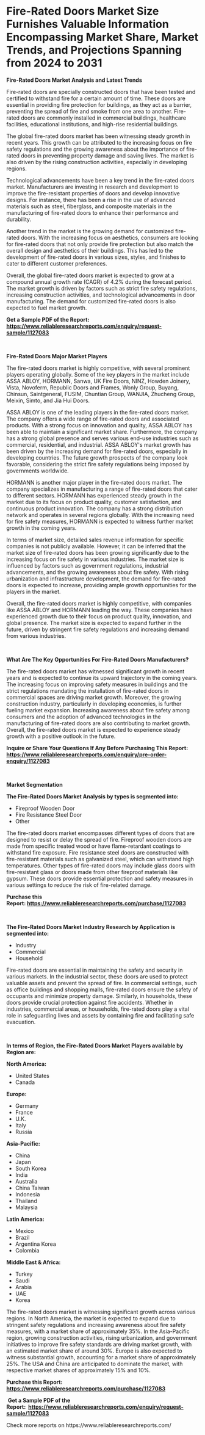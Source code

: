 <p><h1>Fire-Rated Doors Market Size Furnishes Valuable Information Encompassing Market Share, Market Trends, and Projections Spanning from 2024 to 2031</h1></p><p><strong>Fire-Rated Doors Market Analysis and Latest Trends</strong></p>
<p><p>Fire-rated doors are specially constructed doors that have been tested and certified to withstand fire for a certain amount of time. These doors are essential in providing fire protection for buildings, as they act as a barrier, preventing the spread of fire and smoke from one area to another. Fire-rated doors are commonly installed in commercial buildings, healthcare facilities, educational institutions, and high-rise residential buildings.</p><p>The global fire-rated doors market has been witnessing steady growth in recent years. This growth can be attributed to the increasing focus on fire safety regulations and the growing awareness about the importance of fire-rated doors in preventing property damage and saving lives. The market is also driven by the rising construction activities, especially in developing regions.</p><p>Technological advancements have been a key trend in the fire-rated doors market. Manufacturers are investing in research and development to improve the fire-resistant properties of doors and develop innovative designs. For instance, there has been a rise in the use of advanced materials such as steel, fiberglass, and composite materials in the manufacturing of fire-rated doors to enhance their performance and durability.</p><p>Another trend in the market is the growing demand for customized fire-rated doors. With the increasing focus on aesthetics, consumers are looking for fire-rated doors that not only provide fire protection but also match the overall design and aesthetics of their buildings. This has led to the development of fire-rated doors in various sizes, styles, and finishes to cater to different customer preferences.</p><p>Overall, the global fire-rated doors market is expected to grow at a compound annual growth rate (CAGR) of 4.2% during the forecast period. The market growth is driven by factors such as strict fire safety regulations, increasing construction activities, and technological advancements in door manufacturing. The demand for customized fire-rated doors is also expected to fuel market growth.</p></p>
<p><strong>Get a Sample PDF of the Report:&nbsp; <a href="https://www.reliableresearchreports.com/enquiry/request-sample/1127083">https://www.reliableresearchreports.com/enquiry/request-sample/1127083</a></strong></p>
<p>&nbsp;</p>
<p><strong>Fire-Rated Doors Major Market Players</strong></p>
<p><p>The fire-rated doors market is highly competitive, with several prominent players operating globally. Some of the key players in the market include ASSA ABLOY, HORMANN, Sanwa, UK Fire Doors, NINZ, Howden Joinery, Vista, Novoferm, Republic Doors and Frames, Wonly Group, Buyang, Chinsun, Saintgeneral, FUSIM, Chuntian Group, WANJIA, Zhucheng Group, Meixin, Simto, and Jia Hui Doors.</p><p>ASSA ABLOY is one of the leading players in the fire-rated doors market. The company offers a wide range of fire-rated doors and associated products. With a strong focus on innovation and quality, ASSA ABLOY has been able to maintain a significant market share. Furthermore, the company has a strong global presence and serves various end-use industries such as commercial, residential, and industrial. ASSA ABLOY's market growth has been driven by the increasing demand for fire-rated doors, especially in developing countries. The future growth prospects of the company look favorable, considering the strict fire safety regulations being imposed by governments worldwide.</p><p>HORMANN is another major player in the fire-rated doors market. The company specializes in manufacturing a range of fire-rated doors that cater to different sectors. HORMANN has experienced steady growth in the market due to its focus on product quality, customer satisfaction, and continuous product innovation. The company has a strong distribution network and operates in several regions globally. With the increasing need for fire safety measures, HORMANN is expected to witness further market growth in the coming years.</p><p>In terms of market size, detailed sales revenue information for specific companies is not publicly available. However, it can be inferred that the market size of fire-rated doors has been growing significantly due to the increasing focus on fire safety in various industries. The market size is influenced by factors such as government regulations, industrial advancements, and the growing awareness about fire safety. With rising urbanization and infrastructure development, the demand for fire-rated doors is expected to increase, providing ample growth opportunities for the players in the market.</p><p>Overall, the fire-rated doors market is highly competitive, with companies like ASSA ABLOY and HORMANN leading the way. These companies have experienced growth due to their focus on product quality, innovation, and global presence. The market size is expected to expand further in the future, driven by stringent fire safety regulations and increasing demand from various industries.</p></p>
<p>&nbsp;</p>
<p><strong>What Are The Key Opportunities For Fire-Rated Doors Manufacturers?</strong></p>
<p><p>The fire-rated doors market has witnessed significant growth in recent years and is expected to continue its upward trajectory in the coming years. The increasing focus on improving safety measures in buildings and the strict regulations mandating the installation of fire-rated doors in commercial spaces are driving market growth. Moreover, the growing construction industry, particularly in developing economies, is further fueling market expansion. Increasing awareness about fire safety among consumers and the adoption of advanced technologies in the manufacturing of fire-rated doors are also contributing to market growth. Overall, the fire-rated doors market is expected to experience steady growth with a positive outlook in the future.</p></p>
<p><strong>Inquire or Share Your Questions If Any Before Purchasing This Report: <a href="https://www.reliableresearchreports.com/enquiry/pre-order-enquiry/1127083">https://www.reliableresearchreports.com/enquiry/pre-order-enquiry/1127083</a></strong></p>
<p>&nbsp;</p>
<p><strong>Market Segmentation</strong></p>
<p><strong>The Fire-Rated Doors Market Analysis by types is segmented into:</strong></p>
<p><ul><li>Fireproof Wooden Door</li><li>Fire Resistance Steel Door</li><li>Other</li></ul></p>
<p><p>The fire-rated doors market encompasses different types of doors that are designed to resist or delay the spread of fire. Fireproof wooden doors are made from specific treated wood or have flame-retardant coatings to withstand fire exposure. Fire resistance steel doors are constructed with fire-resistant materials such as galvanized steel, which can withstand high temperatures. Other types of fire-rated doors may include glass doors with fire-resistant glass or doors made from other fireproof materials like gypsum. These doors provide essential protection and safety measures in various settings to reduce the risk of fire-related damage.</p></p>
<p><strong>Purchase this Report:&nbsp;<a href="https://www.reliableresearchreports.com/purchase/1127083">https://www.reliableresearchreports.com/purchase/1127083</a></strong></p>
<p>&nbsp;</p>
<p><strong>The Fire-Rated Doors Market Industry Research by Application is segmented into:</strong></p>
<p><ul><li>Industry</li><li>Commercial</li><li>Household</li></ul></p>
<p><p>Fire-rated doors are essential in maintaining the safety and security in various markets. In the industrial sector, these doors are used to protect valuable assets and prevent the spread of fire. In commercial settings, such as office buildings and shopping malls, fire-rated doors ensure the safety of occupants and minimize property damage. Similarly, in households, these doors provide crucial protection against fire accidents. Whether in industries, commercial areas, or households, fire-rated doors play a vital role in safeguarding lives and assets by containing fire and facilitating safe evacuation.</p></p>
<p>&nbsp;</p>
<p><strong>In terms of Region, the Fire-Rated Doors Market Players available by Region are:</strong></p>
<p>
    <p> <strong> North America: </strong>
        <ul>
            <li>United States</li>
            <li>Canada</li>
        </ul>
        </p> 
    <p> <strong> Europe: </strong>
        <ul>
            <li>Germany</li>
            <li>France</li>
            <li>U.K.</li>
            <li>Italy</li>
            <li>Russia</li>
        </ul>
        </p> 
    <p> <strong> Asia-Pacific: </strong>
        <ul>
            <li>China</li>
            <li>Japan</li>
            <li>South Korea</li>
            <li>India</li>
            <li>Australia</li>
            <li>China Taiwan</li>
            <li>Indonesia</li>
            <li>Thailand</li>
            <li>Malaysia</li>
        </ul>
        </p> 
    <p> <strong> Latin America: </strong>
        <ul>
            <li>Mexico</li>
            <li>Brazil</li>
            <li>Argentina Korea</li>
            <li>Colombia</li>
        </ul>
        </p> 
    <p> <strong> Middle East & Africa: </strong>
        <ul>
            <li>Turkey</li>
            <li>Saudi</li>
            <li>Arabia</li>
            <li>UAE</li>
            <li>Korea</li>
        </ul>
    </p>
    </p>
<p><p>The fire-rated doors market is witnessing significant growth across various regions. In North America, the market is expected to expand due to stringent safety regulations and increasing awareness about fire safety measures, with a market share of approximately 35%. In the Asia-Pacific region, growing construction activities, rising urbanization, and government initiatives to improve fire safety standards are driving market growth, with an estimated market share of around 30%. Europe is also expected to witness substantial growth, accounting for a market share of approximately 25%. The USA and China are anticipated to dominate the market, with respective market shares of approximately 15% and 10%.</p></p>
<p><strong>Purchase this Report: <a href="https://www.reliableresearchreports.com/purchase/1127083">https://www.reliableresearchreports.com/purchase/1127083</a></strong></p>
<p>&nbsp;<strong>Get a Sample PDF of the Report:&nbsp;&nbsp;<a href="https://www.reliableresearchreports.com/enquiry/request-sample/1127083">https://www.reliableresearchreports.com/enquiry/request-sample/1127083</a></strong></p>
<p><strong></strong></p>
<p>Check more reports on https://www.reliableresearchreports.com/</p>
